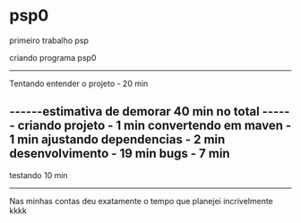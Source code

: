 # psp0
primeiro trabalho psp


criando programa psp0


------
Tentando entender o projeto - 20 min

------estimativa de demorar 40 min no total ------
criando projeto - 1 min
convertendo em maven - 1 min
ajustando dependencias - 2 min
desenvolvimento - 19 min
bugs - 7 min
------
testando 10 min

------

Nas minhas contas deu exatamente o tempo que planejei incrivelmente kkkk
